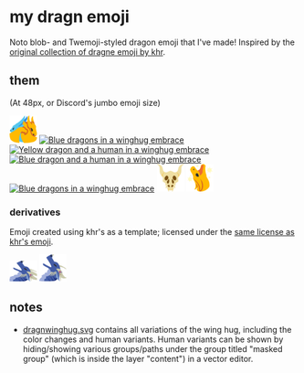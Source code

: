 # my dragn emoji

Noto blob- and Twemoji-styled dragon emoji that I've made! Inspired by the [original collection of dragne emoji by khr](https://github.com/chr-1x/dragn-emoji).


## them
(At 48px, or Discord's jumbo emoji size)

[<img alt="Yellow and blue dragons in a winghug embrace" src="dragnwinghug.svg" width="48" />](dragnwinghug.svg)
[<img alt="Blue dragons in a winghug embrace" src="https://github.com/wooningeire/vaie-dragn-emoji/assets/22846982/251e6a89-ff16-43a6-b9bc-514e1b2c4b15" width="48" />](https://github.com/wooningeire/vaie-dragn-emoji/assets/22846982/251e6a89-ff16-43a6-b9bc-514e1b2c4b15)
[<img alt="Yellow dragon and a human in a winghug embrace" src="https://github.com/wooningeire/vaie-dragn-emoji/assets/22846982/27271f6d-8c9c-4b11-a3fd-0989330954ca" width="48" />](https://github.com/wooningeire/vaie-dragn-emoji/assets/22846982/27271f6d-8c9c-4b11-a3fd-0989330954ca)
[<img alt="Blue dragon and a human in a winghug embrace" src="https://github.com/wooningeire/vaie-dragn-emoji/assets/22846982/33203911-873e-4a5c-9586-e3338e029a0b" width="48" />](https://github.com/wooningeire/vaie-dragn-emoji/assets/22846982/33203911-873e-4a5c-9586-e3338e029a0b)
[<img alt="Blue dragons in a winghug embrace" src="https://github.com/wooningeire/vaie-dragn-emoji/assets/22846982/dcc6d24a-4a1d-4e56-86ab-41e58a5f06ec" width="48" />](https://github.com/wooningeire/vaie-dragn-emoji/assets/22846982/dcc6d24a-4a1d-4e56-86ab-41e58a5f06ec)
[<img alt="Top half of a dragon's skull" src="dragnskull.svg" width="48" />](dragnskull.svg)
[<img alt="Dragon's head and neck tilted upward in pride, with sparkles around" src="dragnbratty.svg" width="48" />](dragnbratty.svg)


### derivatives
Emoji created using khr's as a template; licensed under the [same license as khr's emoji](https://github.com/chr-1x/dragn-emoji/tree/master/LICENSE.md).

[<img alt="Zana yelling" src="zanayell.svg" width="48" height="37.36" />](zanayell.svg)
[<img alt="Zana yelling" src="zanayellsquare.svg" width="48" />](zanayellsquare.svg)


## notes
* [dragnwinghug.svg](dragnwinghug.svg) contains all variations of the wing hug, including the color changes and human variants. Human variants can be shown by hiding/showing various groups/paths under the group titled "masked group" (which is inside the layer "content") in a vector editor.